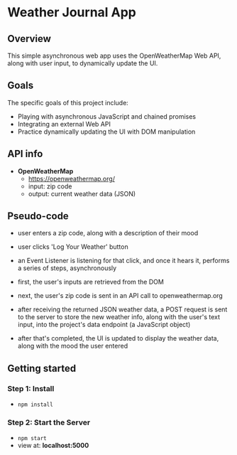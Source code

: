 # Weather Journal App



## Overview

This simple asynchronous web app uses the OpenWeatherMap Web API, along with user input, to dynamically update the UI.



## Goals

The specific goals of this project include:
- Playing with asynchronous JavaScript and chained promises
- Integrating an external Web API
- Practice dynamically updating the UI with DOM manipulation



## API info

- __OpenWeatherMap__
    - <https://openweathermap.org/>
    - input: zip code
    - output: current weather data (JSON)



## Pseudo-code

- user enters a zip code, along with a description of their mood

- user clicks 'Log Your Weather' button

- an Event Listener is listening for that click, and once it hears it, performs a series of steps, asynchronously

- first, the user's inputs are retrieved from the DOM

- next, the user's zip code is sent in an API call to openweathermap.org

- after receiving the returned JSON weather data, a POST request is sent to the server to store the new weather info, along with the user's text input, into the project's data endpoint (a JavaScript object)

- after that's completed, the UI is updated to display the weather data, along with the mood the user entered



## Getting started

### Step 1: Install

- `npm install`


### Step 2: Start the Server

- `npm start`
- view at: __localhost:5000__
